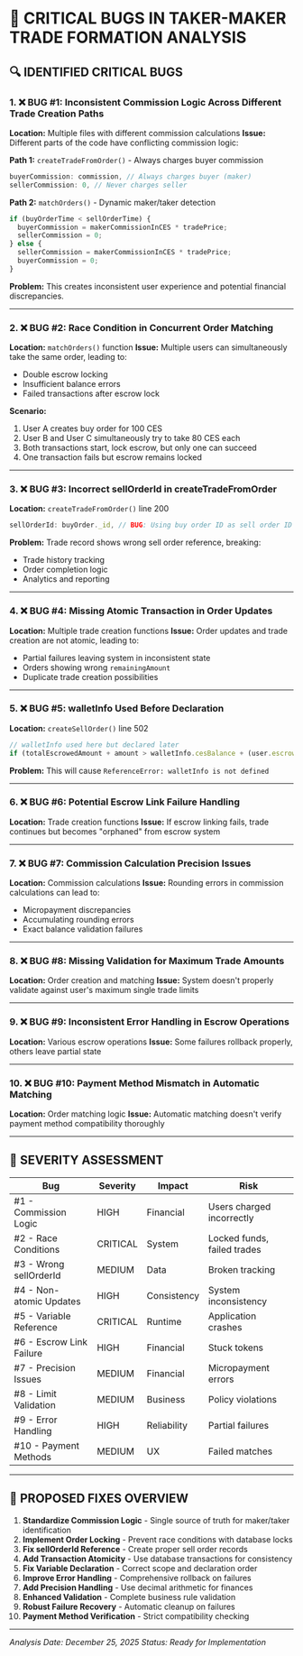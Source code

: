 # 🐛 CRITICAL BUGS IN TAKER-MAKER TRADE FORMATION ANALYSIS

## 🔍 IDENTIFIED CRITICAL BUGS

### 1. ❌ **BUG #1: Inconsistent Commission Logic Across Different Trade Creation Paths**

**Location:** Multiple files with different commission calculations
**Issue:** Different parts of the code have conflicting commission logic:

**Path 1:** `createTradeFromOrder()` - Always charges buyer commission
```javascript
buyerCommission: commission, // Always charges buyer (maker)
sellerCommission: 0, // Never charges seller
```

**Path 2:** `matchOrders()` - Dynamic maker/taker detection
```javascript
if (buyOrderTime < sellOrderTime) {
  buyerCommission = makerCommissionInCES * tradePrice;
  sellerCommission = 0;
} else {
  sellerCommission = makerCommissionInCES * tradePrice; 
  buyerCommission = 0;
}
```

**Problem:** This creates inconsistent user experience and potential financial discrepancies.

---

### 2. ❌ **BUG #2: Race Condition in Concurrent Order Matching**

**Location:** `matchOrders()` function
**Issue:** Multiple users can simultaneously take the same order, leading to:
- Double escrow locking
- Insufficient balance errors
- Failed transactions after escrow lock

**Scenario:**
1. User A creates buy order for 100 CES
2. User B and User C simultaneously try to take 80 CES each
3. Both transactions start, lock escrow, but only one can succeed
4. One transaction fails but escrow remains locked

---

### 3. ❌ **BUG #3: Incorrect sellOrderId in createTradeFromOrder**

**Location:** `createTradeFromOrder()` line 200
```javascript
sellOrderId: buyOrder._id, // BUG: Using buy order ID as sell order ID
```

**Problem:** Trade record shows wrong sell order reference, breaking:
- Trade history tracking
- Order completion logic  
- Analytics and reporting

---

### 4. ❌ **BUG #4: Missing Atomic Transaction in Order Updates**

**Location:** Multiple trade creation functions
**Issue:** Order updates and trade creation are not atomic, leading to:
- Partial failures leaving system in inconsistent state
- Orders showing wrong `remainingAmount`
- Duplicate trade creation possibilities

---

### 5. ❌ **BUG #5: walletInfo Used Before Declaration**

**Location:** `createSellOrder()` line 502
```javascript
// walletInfo used here but declared later
if (totalEscrowedAmount + amount > walletInfo.cesBalance + (user.escrowCESBalance || 0)) {
```

**Problem:** This will cause `ReferenceError: walletInfo is not defined`

---

### 6. ❌ **BUG #6: Potential Escrow Link Failure Handling**

**Location:** Trade creation functions
**Issue:** If escrow linking fails, trade continues but becomes "orphaned" from escrow system

---

### 7. ❌ **BUG #7: Commission Calculation Precision Issues**

**Location:** Commission calculations
**Issue:** Rounding errors in commission calculations can lead to:
- Micropayment discrepancies
- Accumulating rounding errors
- Exact balance validation failures

---

### 8. ❌ **BUG #8: Missing Validation for Maximum Trade Amounts**

**Location:** Order creation and matching
**Issue:** System doesn't properly validate against user's maximum single trade limits

---

### 9. ❌ **BUG #9: Inconsistent Error Handling in Escrow Operations**

**Location:** Various escrow operations
**Issue:** Some failures rollback properly, others leave partial state

---

### 10. ❌ **BUG #10: Payment Method Mismatch in Automatic Matching**

**Location:** Order matching logic
**Issue:** Automatic matching doesn't verify payment method compatibility thoroughly

---

## 🚨 SEVERITY ASSESSMENT

| Bug | Severity | Impact | Risk |
|-----|----------|--------|------|
| #1 - Commission Logic | HIGH | Financial | Users charged incorrectly |
| #2 - Race Conditions | CRITICAL | System | Locked funds, failed trades |
| #3 - Wrong sellOrderId | MEDIUM | Data | Broken tracking |
| #4 - Non-atomic Updates | HIGH | Consistency | System inconsistency |
| #5 - Variable Reference | CRITICAL | Runtime | Application crashes |
| #6 - Escrow Link Failure | HIGH | Financial | Stuck tokens |
| #7 - Precision Issues | MEDIUM | Financial | Micropayment errors |
| #8 - Limit Validation | MEDIUM | Business | Policy violations |
| #9 - Error Handling | HIGH | Reliability | Partial failures |
| #10 - Payment Methods | MEDIUM | UX | Failed matches |

---

## 🎯 PROPOSED FIXES OVERVIEW

1. **Standardize Commission Logic** - Single source of truth for maker/taker identification
2. **Implement Order Locking** - Prevent race conditions with database locks
3. **Fix sellOrderId Reference** - Create proper sell order records
4. **Add Transaction Atomicity** - Use database transactions for consistency
5. **Fix Variable Declaration** - Correct scope and declaration order
6. **Improve Error Handling** - Comprehensive rollback on failures
7. **Add Precision Handling** - Use decimal arithmetic for finances
8. **Enhanced Validation** - Complete business rule validation
9. **Robust Failure Recovery** - Automatic cleanup on failures
10. **Payment Method Verification** - Strict compatibility checking

---

*Analysis Date: December 25, 2025*
*Status: Ready for Implementation*